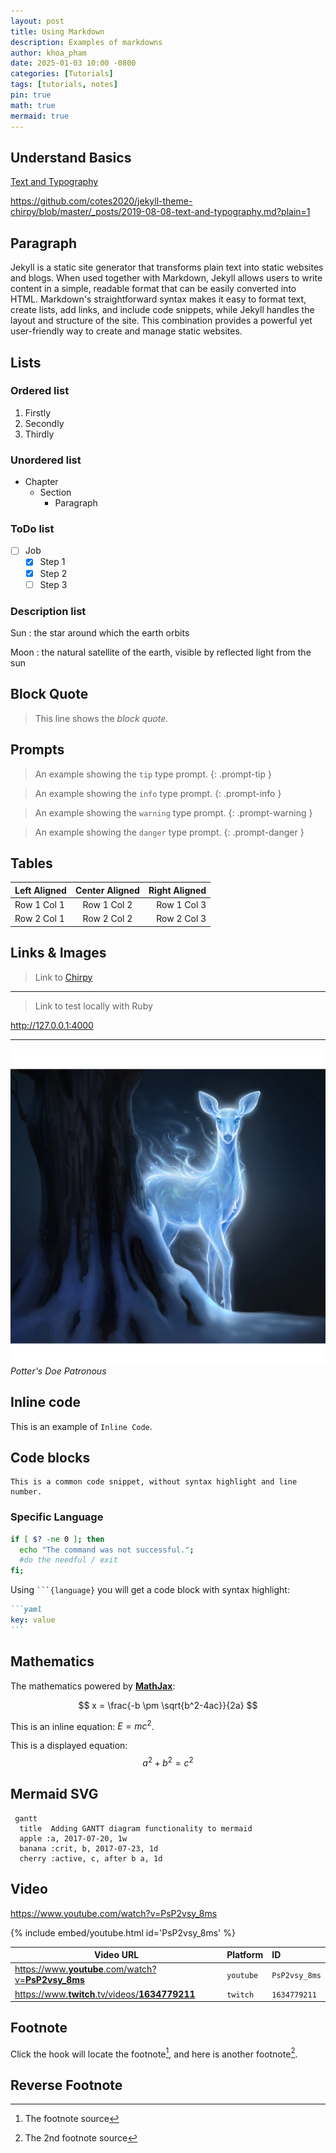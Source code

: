 ```yaml
---
layout: post
title: Using Markdown
description: Examples of markdowns
author: khoa_pham
date: 2025-01-03 10:00 -0800
categories: [Tutorials]
tags: [tutorials, notes]
pin: true
math: true
mermaid: true
---
```


## Understand Basics

[Text and Typography](https://chirpy.cotes.page/posts/text-and-typography/)

<https://github.com/cotes2020/jekyll-theme-chirpy/blob/master/_posts/2019-08-08-text-and-typography.md?plain=1>

## Paragraph

Jekyll is a static site generator that transforms plain text into static websites and blogs. When used together with Markdown, Jekyll allows users to write content in a simple, readable format that can be easily converted into HTML. Markdown's straightforward syntax makes it easy to format text, create lists, add links, and include code snippets, while Jekyll handles the layout and structure of the site. This combination provides a powerful yet user-friendly way to create and manage static websites.

## Lists

### Ordered list

1. Firstly
2. Secondly
3. Thirdly

### Unordered list

- Chapter
  - Section
    - Paragraph

### ToDo list

- [ ] Job
  - [x] Step 1
  - [x] Step 2
  - [ ] Step 3

### Description list

Sun
: the star around which the earth orbits

Moon
: the natural satellite of the earth, visible by reflected light from the sun

## Block Quote

> This line shows the _block quote_.

## Prompts

> An example showing the `tip` type prompt.
{: .prompt-tip }

> An example showing the `info` type prompt.
{: .prompt-info }

> An example showing the `warning` type prompt.
{: .prompt-warning }

> An example showing the `danger` type prompt.
{: .prompt-danger }


## Tables

| Left Aligned | Center Aligned | Right Aligned |
|:------------ |:--------------:| -------------:|
| Row 1 Col 1  | Row 1 Col 2    | Row 1 Col 3   |
| Row 2 Col 1  | Row 2 Col 2    | Row 2 Col 3   |

## Links & Images

> Link to [Chirpy](https://chirpy.cotes.page)

---

> Link to test locally with Ruby

<http://127.0.0.1:4000>

***

![Doe_Patronus](assets/img/favicons/web-app-manifest-512x512.png)
_Potter's Doe Patronous_

## Inline code

This is an example of `Inline Code`.

## Code blocks

```text
This is a common code snippet, without syntax highlight and line number.
```

### Specific Language

```bash
if [ $? -ne 0 ]; then
  echo "The command was not successful.";
  #do the needful / exit
fi;
```

Using ```` ```{language} ```` you will get a code block with syntax highlight:

````markdown
```yaml
key: value
```
````

## Mathematics

The mathematics powered by [**MathJax**](https://www.mathjax.org/):

$$ x = \frac{-b \pm \sqrt{b^2-4ac}}{2a} $$

This is an inline equation: $E = mc^2$.

This is a displayed equation:
$$
a^2 + b^2 = c^2
$$

## Mermaid SVG

```mermaid
 gantt
  title  Adding GANTT diagram functionality to mermaid
  apple :a, 2017-07-20, 1w
  banana :crit, b, 2017-07-23, 1d
  cherry :active, c, after b a, 1d
```

## Video

https://www.youtube.com/watch?v=PsP2vsy_8ms

{% include embed/youtube.html id='PsP2vsy_8ms' %}

| Video URL                                                                                          | Platform   | ID             |
| -------------------------------------------------------------------------------------------------- | ---------- | :------------- |
| [https://www.**youtube**.com/watch?v=**PsP2vsy_8ms**](https://www.youtube.com/watch?v=PsP2vsy_8ms) | `youtube`  | `PsP2vsy_8ms`  |
| [https://www.**twitch**.tv/videos/**1634779211**](https://www.twitch.tv/videos/1634779211)         | `twitch`   | `1634779211`   |


## Footnote

Click the hook will locate the footnote[^footnote], and here is another footnote[^fn-nth-2].

## Reverse Footnote

[^footnote]: The footnote source
[^fn-nth-2]: The 2nd footnote source
